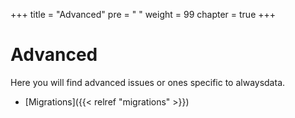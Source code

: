 +++
title = "Advanced"
pre = "<i class='fas fa-fw fa-asterisk'></i> "
weight = 99
chapter = true
+++

# Advanced

Here you will find advanced issues or ones specific to alwaysdata.

- [Migrations]({{< relref "migrations" >}})
